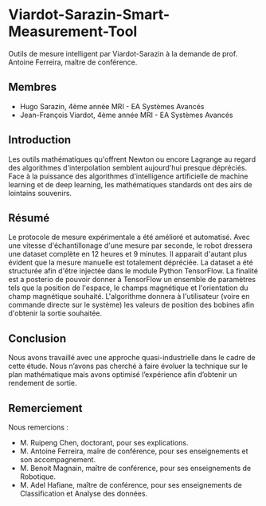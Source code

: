 # Viardot-Sarazin-Smart-Measurement-Tool
Outils de mesure intelligent par Viardot-Sarazin
à la demande de prof. Antoine Ferreira, maître de conférence.

## Membres
- Hugo Sarazin, 4ème année MRI - EA Systèmes Avancés
- Jean-François Viardot, 4ème année MRI - EA Systèmes Avancés

## Introduction
Les outils mathématiques qu'offrent Newton ou encore Lagrange au regard des algorithmes d'interpolation semblent aujourd'hui presque dépréciés. Face à la puissance des algorithmes d'intelligence artificielle de machine learning et de deep learning, les mathématiques standards ont des airs de lointains souvenirs.

## Résumé
Le protocole de mesure expérimentale a été amélioré et automatisé. Avec une vitesse d'échantillonage d'une mesure par seconde, le robot dressera une dataset complète en 12 heures et 9 minutes. Il apparait d'autant plus évident que la mesure manuelle est totalement dépréciée.
La dataset a été structurée afin d'être injectée dans le module Python TensorFlow.
La finalité est a posterio de pouvoir donner à TensorFlow un ensemble de paramètres tels que la position de l'espace, le champs magnétique et l'orientation du champ magnétique souhaité. L'algorithme donnera à l'utilisateur (voire en commande directe sur le système) les valeurs de position des bobines afin d'obtenir la sortie souhaitée.

## Conclusion
Nous avons travaillé avec une approche quasi-industrielle dans le cadre de cette étude. Nous n’avons pas cherché à faire évoluer la technique sur le plan mathématique mais avons optimisé l’expérience afin d’obtenir un rendement de sortie.

## Remerciement
Nous remercions :
 - M. Ruipeng Chen, doctorant, pour ses explications.
 - M. Antoine Ferreira, maîre de conférence, pour ses enseignements et son accompagnement.
 - M. Benoit Magnain, maître de conférence, pour ses enseignements de Robotique.
 - M. Adel Hafiane, maître de conférence, pour ses enseignements de Classification et Analyse des données.
